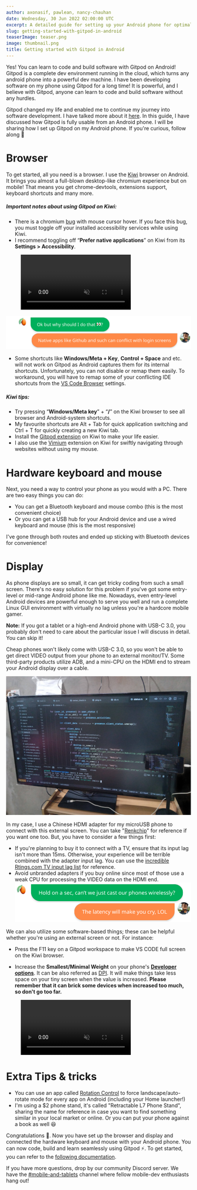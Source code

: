 ```yaml
---
author: axonasif, pawlean, nancy-chauhan
date: Wednesday, 30 Jun 2022 02:00:00 UTC
excerpt: A detailed guide for setting up your Android phone for optimal development experience with Gitpod
slug: getting-started-with-gitpod-in-android
teaserImage: teaser.png
image: thumbnail.png
title: Getting started with Gitpod in Android
---
```


<script context="module">
  export const prerender = true;
</script>

Yes! You can learn to code and build software with Gitpod on Android! Gitpod is a complete dev environment running in the cloud, which turns any android phone into a powerful dev machine. I have been developing software on my phone using Gitpod for a long time! It is powerful, and I believe with Gitpod, anyone can learn to code and build software without any hurdles.

Gitpod changed my life and enabled me to continue my journey into software development. I have talked more about it [here](../blog/software-development-from-my-android-phone-at-datacenter-speeds). In this guide, I have discussed how Gitpod is fully usable from an Android phone. I will be sharing how I set up Gitpod on my Android phone. If you're curious, follow along 🚀

# Browser

To get started, all you need is a browser. I use the [Kiwi](https://kiwibrowser.com/) browser on Android. It brings you almost a full-blown desktop-like chromium experience but on mobile! That means you get chrome-devtools, extensions support, keyboard shortcuts and many more.

##### Important notes about using Gitpod on Kiwi:

- There is a chromium [bug](https://bugs.chromium.org/p/chromium/issues/detail?id=1202651) with mouse cursor hover. If you face this bug, you must toggle off your installed accessibility services while using Kiwi.
- I recommend toggling off “**Prefer native applications**” on Kiwi from its **Settings > Accessibility**.
<figure>
<video preload="metadata" controls muted class="shadow-medium w-full rounded-xl max-w-3xl mt-x-small" alt="Toggle off auto native app opening" src="/images/guides/getting-started-with-gitpod-in-android/kiwi_settings.mp4"></video>
</figure>

![conversation 1](../../../../static/images/guides/getting-started-with-gitpod-in-android/convo.svg "kumquat asks")

- Some shortcuts like **Windows/Meta + Key**, **Control + Space** and etc. will not work on Gitpod as Android captures them for its internal shortcuts. Unfortunately, you can not disable or remap them easily. To workaround, you will have to remap some of your conflicting IDE shortcuts from the [VS Code Browser](https://www.gitpod.io/docs/ides-and-editors/vscode-browser) settings.

##### Kiwi tips:

- Try pressing “**Windows/Meta key**” + “**/**” on the Kiwi browser to see all browser and Android-system shortcuts.
- My favourite shortcuts are Alt + Tab for quick application switching and Ctrl + T for quickly creating a new Kiwi tab.
- Install the [Gitpod extension](https://chrome.google.com/webstore/detail/gitpod-always-ready-to-co/dodmmooeoklaejobgleioelladacbeki) on Kiwi to make your life easier.
- I also use the [Vimium](https://chrome.google.com/webstore/detail/vimium/dbepggeogbaibhgnhhndojpepiihcmeb?hl=en) extension on Kiwi for swiftly navigating through websites without using my mouse.

# Hardware keyboard and mouse

Next, you need a way to control your phone as you would with a PC. There are two easy things you can do:

- You can get a Bluetooth keyboard and mouse combo (this is the most convenient choice)
- Or you can get a USB hub for your Android device and use a wired keyboard and mouse (this is the most responsive)

I've gone through both routes and ended up sticking with Bluetooth devices for convenience!

# Display

As phone displays are so small, it can get tricky coding from such a small screen. There's no easy solution for this problem if you've got some entry-level or mid-range Android phone like me. Nowadays, even entry-level Android devices are powerful enough to serve you well and run a complete Linux GUI environment with virtually no lag unless you're a hardcore mobile gamer.

**Note:** If you got a tablet or a high-end Android phone with USB-C 3.0, you probably don't need to care about the particular issue I will discuss in detail. You can skip it!

Cheap phones won't likely come with USB-C 3.0, so you won't be able to get direct VIDEO output from your phone to an external monitor/TV. Some third-party products utilize ADB, and a mini-CPU on the HDMI end to stream your Android display over a cable.

![external monitor](../../../../static/images/guides/getting-started-with-gitpod-in-android/external_monitor.jpg "external monitor setup with android")

In my case, I use a Chinese HDMI adapter for my microUSB phone to connect with this external screen. You can take "[Renkchip](https://www.amazon.com/dp/B08DLJCV55/)" for reference if you want one too. But, you have to consider a few things first:

- If you're planning to buy it to connect with a TV, ensure that its input lag isn't more than 15ms. Otherwise, your experience will be terrible combined with the adapter input lag. You can use the [incredible Rtings.com TV input lag list](https://www.rtings.com/tv/tests/inputs/input-lag) for reference.
- Avoid unbranded adapters if you buy online since most of those use a weak CPU for processing the VIDEO data on the HDMI end.
  ![conversation 2](../../../../static/images/guides/getting-started-with-gitpod-in-android/convo2.svg "kumquat asks")

We can also utilize some software-based things; these can be helpful whether you're using an external screen or not. For instance:

- Press the F11 key on a Gitpod workspace to make VS CODE full screen on the Kiwi browser.

- Increase the **Smallest/Minimal Weight** on your phone's [**Developer options**](https://developer.android.com/studio/debug/dev-options#enable). It can be also referred as [DPI](https://en.wikipedia.org/wiki/Dots_per_inch). It will make things take less space on your tiny screen when the value is increased. **Please remember that it can brick some devices when increased too much, so don't go too far.**
<figure>
<video preload="metadata" controls muted class="shadow-medium w-full rounded-xl max-w-3xl mt-x-small" alt="modify DPI without root" src="/images/guides/getting-started-with-gitpod-in-android/modify_dpi.mp4"></video>
</figure>

# Extra Tips & tricks

- You can use an app called [Rotation Control](https://play.google.com/store/apps/details?id=org.crape.rotationcontrol) to force landscape/auto-rotate mode for every app on Android (including your Home launcher!)
- I'm using a $2 phone stand, it's called "Retractable L7 Phone Stand", sharing the name for reference in case you want to find something similar in your local market or online. Or you can put your phone against a book as well 😆

Congratulations 🎉. Now you have set up the browser and display and connected the hardware keyboard and mouse with your Android phone. You can now code, build and learn seamlessly using Gitpod ⚡️. To get started, you can refer to the [following documentation](https://www.gitpod.io/docs/getting-started).

If you have more questions, drop by our community Discord server. We have the [#mobile-and-tablets](https://discord.com/channels/816244985187008514/890901203624534026) channel where fellow mobile-dev enthusiasts hang out!
